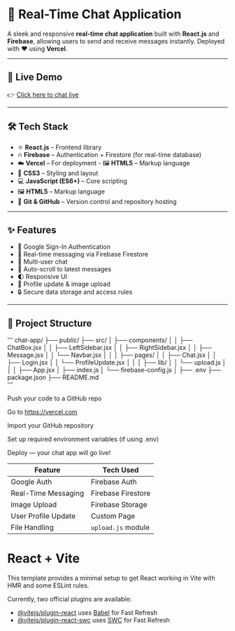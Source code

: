 # 💬 Real-Time Chat Application

A sleek and responsive **real-time chat application** built with **React.js** and **Firebase**, allowing users to send and receive messages instantly. Deployed with ❤️ using **Vercel**.

---

## 🚀 Live Demo

👉 [Click here to chat live](https://chat-app-sable-psi.vercel.app/)  

---

## 🛠️ Tech Stack

- ⚛️ **React.js** – Frontend library
- 🔥 **Firebase** – Authentication + Firestore (for real-time database)
- ☁️ **Vercel** – For deployment - 🖼️ **HTML5** – Markup language
- 🎨 **CSS3** – Styling and layout
- 💻 **JavaScript (ES6+)** – Core scripting
- 🖼️ **HTML5** – Markup language
- 🌳 **Git & GitHub** – Version control and repository hosting

---

## ✨ Features

- 🔐 Google Sign-In Authentication
- 💬 Real-time messaging via Firebase Firestore
- 👥 Multi-user chat
- 🧼 Auto-scroll to latest messages
- 🌓 Responsive UI
- 🧾 Profile update & image upload
- 🔒 Secure data storage and access rules

---

## 📁 Project Structure

'''
chat-app/
├── public/
├── src/
│ ├── components/
│ │ ├── ChatBox.jsx
│ │ ├── LeftSidebar.jsx
│ │ ├── RightSidebar.jsx
│ │ ├── Message.jsx
│ │ └── Navbar.jsx
│ │
│ ├── pages/
│ │ ├── Chat.jsx
│ │ ├── Login.jsx
│ │ └── ProfileUpdate.jsx
│ │
│ ├── lib/
│ │ └── upload.js
│ │
│ ├── App.jsx
│ ├── index.js
│ └── firebase-config.js
│
├── .env
├── package.json
├── README.md    
'''

Push your code to a GitHub repo

Go to https://vercel.com

Import your GitHub repository

Set up required environment variables (if using .env)

Deploy — your chat app will go live!

| Feature             | Tech Used          |
| ------------------- | ------------------ |
| Google Auth         | Firebase Auth      |
| Real-Time Messaging | Firebase Firestore |
| Image Upload        | Firebase Storage   |
| User Profile Update | Custom Page        |
| File Handling       | `upload.js` module |


# React + Vite

This template provides a minimal setup to get React working in Vite with HMR and some ESLint rules.

Currently, two official plugins are available:

- [@vitejs/plugin-react](https://github.com/vitejs/vite-plugin-react/blob/main/packages/plugin-react/README.md) uses [Babel](https://babeljs.io/) for Fast Refresh
- [@vitejs/plugin-react-swc](https://github.com/vitejs/vite-plugin-react-swc) uses [SWC](https://swc.rs/) for Fast Refresh
